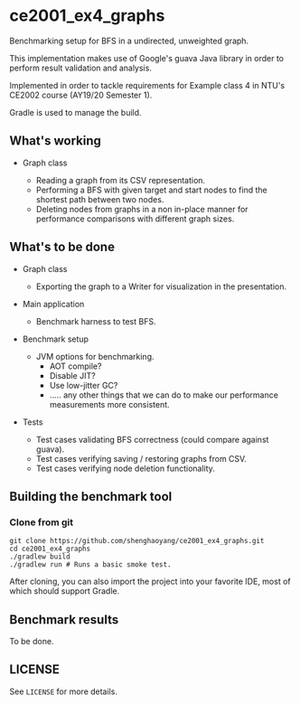 # ce2001_ex4_graphs

Benchmarking setup for BFS in a undirected, unweighted graph.

This implementation makes use of Google's guava Java library in order to
perform result validation and analysis.

Implemented in order to tackle requirements for Example class 4 in NTU's 
CE2002 course (AY19/20 Semester 1).

Gradle is used to manage the build.

## What's working

- Graph class

    - Reading a graph from its CSV representation.
    - Performing a BFS with given target and start nodes to find the
      shortest path between two nodes.
    - Deleting nodes from graphs in a non in-place manner for performance
      comparisons with different graph sizes.

## What's to be done

- Graph class
    - Exporting the graph to a Writer for visualization in the presentation.

- Main application
    - Benchmark harness to test BFS.

- Benchmark setup
    - JVM options for benchmarking.
        - AOT compile?
        - Disable JIT?
        - Use low-jitter GC?
        - ..... any other things that we can do to make our performance
          measurements more consistent.

- Tests
    - Test cases validating BFS correctness (could compare against guava).
    - Test cases verifying saving / restoring graphs from CSV.
    - Test cases verifying node deletion functionality.

## Building the benchmark tool

### Clone from git

```
git clone https://github.com/shenghaoyang/ce2001_ex4_graphs.git
cd ce2001_ex4_graphs
./gradlew build
./gradlew run # Runs a basic smoke test.
```

After cloning, you can also import the project into your favorite IDE,
most of which should support Gradle.

## Benchmark results

To be done.
  
## LICENSE

See `LICENSE` for more details.
